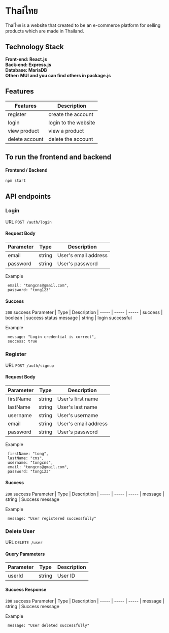 # Thaiไทย

Thaiไทย is a website that created to be an e-commerce platform for selling products which are made in Thailand.

## Technology Stack

**Front-end: React.js**<br />
**Back-end: Express.js**<br />
**Database: MariaDB**<br />
**Other: MUI and you can find others in package.js**<br />

## Features

Features  | Description  |  
----- | ----- | 
register | create the account |
login | login to the website | 
view product | view a product
delete account | delete the account |


## To run the frontend and backend

#### Frontend / Backend

```
npm start
```

## API endpoints

### Login
URL ``POST /auth/login``

#### Request Body

Parameter  | Type  |  Description |
----- | ----- | ----- | 
email | 	string |	User's email address
password |	string |  User's password

Example
```
 email: "tongcns@gmail.com",
 password: "tong123"
```

#### Success

``200`` success
Parameter  | Type  |  Description |
----- | ----- | ----- | 
success | boolean | success status
message | string | login successful

Example
```
 message: "Login credential is correct",
 success: true
```

### Register
URL ``POST /auth/signup``

#### Request Body

Parameter  | Type  |  Description |
----- | ----- | ----- | 
firstName |	string	| User's first name
lastName | string	| User's last name
username | string	| User's username
email	| string	| User's email address
password	| string	| User's password

Example
```
 firstName: "tong",
 lastName: "cns",
 username: "tongcns",
 email: "tongcns@gmail.com",
 password: "tong123"
```

#### Success

``200`` success
Parameter  | Type  |  Description |
----- | ----- | ----- | 
message | string | Success message

Example
```
 message: "User registered successfully"
```

### Delete User
URL ``DELETE /user``

#### Query Parameters

Parameter  | Type  |  Description |
----- | ----- | ----- | 
userId |	string |	User ID

#### Success Response

``200`` success
Parameter  | Type  |  Description |
----- | ----- | ----- | 
message | string | Success message

Example
```
 message: "User deleted successfully"
```

